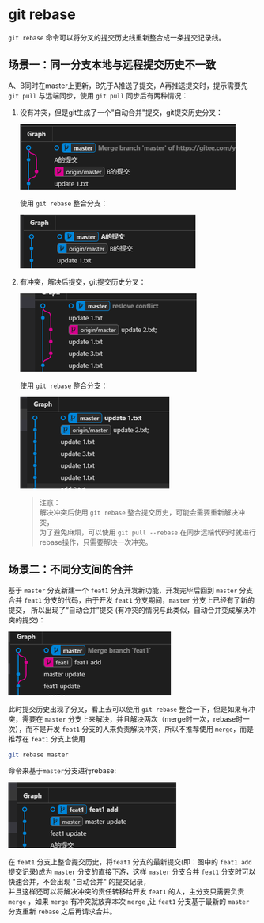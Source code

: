 # git rebase

`git rebase` 命令可以将分叉的提交历史线重新整合成一条提交记录线。  

## 场景一：同一分支本地与远程提交历史不一致
A、B同时在master上更新，B先于A推送了提交，A再推送提交时，提示需要先  `git pull` 与远端同步，使用 `git pull` 同步后有两种情况：  

1. 没有冲突，但是git生成了一个"自动合并"提交，git提交历史分叉：  

   ![auto merge](media/automerge.png)  

   使用 `git rebase` 整合分支：  

   ![git rebase after auto merge](media/gitrebase1.png)  

2. 有冲突，解决后提交，git提交历史分叉：  

   ![after resolve conflict ](media/resolveConflict.png)  

   使用 `git rebase` 整合分支：  

   ![git rebase after reslove conflict](media/gitrebase2.png)  

   > 注意：  
   > 解决冲突后使用 `git rebase` 整合提交历史，可能会需要重新解决冲突，  
   > 为了避免麻烦，可以使用 `git pull --rebase` 在同步远端代码时就进行rebase操作，只需要解决一次冲突。  


## 场景二：不同分支间的合并
基于 `master` 分支新建一个 `feat1` 分支开发新功能，开发完毕后回到 `master` 分支合并 `feat1` 分支的代码，由于开发 `feat1` 分支期间，`master` 分支上已经有了新的提交，
所以出现了“自动合并”提交 (有冲突的情况与此类似，自动合并变成解决冲突的提交)：  

![merge](media/merge.png)  

此时提交历史出现了分叉，看上去可以使用 `git rebase` 整合一下，但是如果有冲突，需要在 `master` 分支上来解决，并且解决两次（merge时一次，rebase时一次），而不是开发 `feat1` 分支的人来负责解决冲突，所以不推荐使用 `merge`，而是推荐在 `feat1` 分支上使用  

```sh
git rebase master
```  

命令来基于`master`分支进行rebase:  

![git rebase master](media/gitrebasemaster.png)  

在 `feat1` 分支上整合提交历史，将`feat1` 分支的最新提交(即：图中的 `feat1 add` 提交记录)成为 `master` 分支的直接下游，这样 `master` 分支合并 `feat1` 分支时可以快速合并，不会出现 "自动合并" 的提交记录，  
并且这样还可以将解决冲突的责任转移给开发 `feat1` 的人，主分支只需要负责 `merge` ，如果 `merge` 有冲突就放弃本次 `merge` ,让 `feat1` 分支基于最新的 `master` 分支重新 `rebase` 之后再请求合并。  






